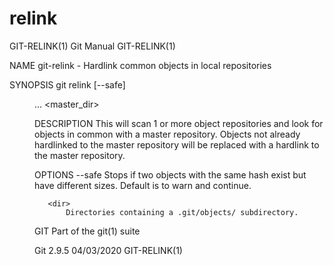  # relink 
GIT-RELINK(1)                                                                                     Git Manual                                                                                    GIT-RELINK(1)

NAME
       git-relink - Hardlink common objects in local repositories

SYNOPSIS
       git relink [--safe] <dir>... <master_dir>

DESCRIPTION
       This will scan 1 or more object repositories and look for objects in common with a master repository. Objects not already hardlinked to the master repository will be replaced with a hardlink to the
       master repository.

OPTIONS
       --safe
           Stops if two objects with the same hash exist but have different sizes. Default is to warn and continue.

       <dir>
           Directories containing a .git/objects/ subdirectory.

GIT
       Part of the git(1) suite

Git 2.9.5                                                                                         04/03/2020                                                                                    GIT-RELINK(1)
